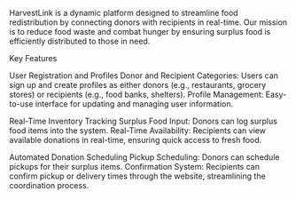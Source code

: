 HarvestLink is a dynamic platform designed to streamline food redistribution by connecting donors with recipients in real-time. Our mission is to reduce food waste and combat hunger by ensuring surplus food is efficiently distributed to those in need.

Key Features

User Registration and Profiles
Donor and Recipient Categories: Users can sign up and create profiles as either donors (e.g., restaurants, grocery stores) or recipients (e.g., food banks, shelters).
Profile Management: Easy-to-use interface for updating and managing user information.

Real-Time Inventory Tracking
Surplus Food Input: Donors can log surplus food items into the system.
Real-Time Availability: Recipients can view available donations in real-time, ensuring quick access to fresh food.

Automated Donation Scheduling
Pickup Scheduling: Donors can schedule pickups for their surplus items.
Confirmation System: Recipients can confirm pickup or delivery times through the website, streamlining the coordination process.

